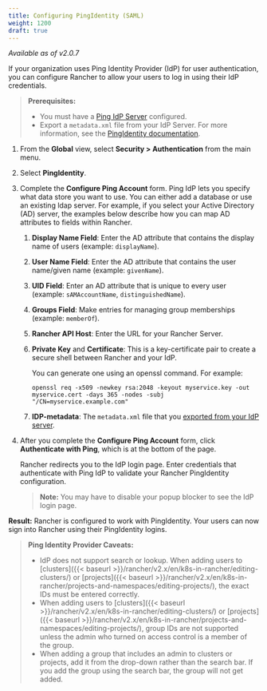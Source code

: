 ```yaml
---
title: Configuring PingIdentity (SAML)
weight: 1200
draft: true
---
```

_Available as of v2.0.7_

If your organization uses Ping Identity Provider (IdP) for user authentication, you can configure Rancher to allow your users to log in using their IdP credentials.

>**Prerequisites:**
>
>- You must have a [Ping IdP Server](https://www.pingidentity.com/) configured.
>- Export a `metadata.xml` file from your IdP Server. For more information, see the [PingIdentity documentation](https://documentation.pingidentity.com/pingfederate/pf83/index.shtml#concept_exportingMetadata.html).

1.	From the **Global** view, select **Security > Authentication** from the main menu.

1.	Select **PingIdentity**.

1.	Complete the **Configure Ping Account** form. Ping IdP lets you specify what data store you want to use. You can either add a database or use an existing ldap server. For example, if you select your Active Directory (AD) server, the examples below describe how you can map AD attributes to fields within Rancher.
	
    1. **Display Name Field**: Enter the AD attribute that contains the display name of users (example: `displayName`).

	1. **User Name Field**: Enter the AD attribute that contains the user name/given name (example: `givenName`).
	
    1. **UID Field**: Enter an AD attribute that is unique to every user (example: `sAMAccountName`, `distinguishedName`).
	
    1. **Groups Field**: Make entries for managing group memberships (example: `memberOf`).
	
    1. **Rancher API Host**: Enter the URL for your Rancher Server.

	1. **Private Key** and **Certificate**: This is a key-certificate pair to create a secure shell between Rancher and your IdP. 
    
        You can generate one using an openssl command. For example:
    
        ```
        openssl req -x509 -newkey rsa:2048 -keyout myservice.key -out myservice.cert -days 365 -nodes -subj "/CN=myservice.example.com"
        ```
    1. **IDP-metadata**: The `metadata.xml` file that you [exported from your IdP server](https://documentation.pingidentity.com/pingfederate/pf83/index.shtml#concept_exportingMetadata.html).

 
1. After you complete the **Configure Ping Account** form, click **Authenticate with Ping**, which is at the bottom of the page. 

    Rancher redirects you to the IdP login page. Enter credentials that authenticate with Ping IdP to validate your Rancher PingIdentity configuration.

    >**Note:** You may have to disable your popup blocker to see the IdP login page.

**Result:** Rancher is configured to work with PingIdentity. Your users can now sign into Rancher using their PingIdentity logins.

>**Ping Identity Provider Caveats:** 
>
>- IdP does not support search or lookup. When adding users to [clusters]({{< baseurl >}}/rancher/v2.x/en/k8s-in-rancher/editing-clusters/) or [projects]({{< baseurl >}}/rancher/v2.x/en/k8s-in-rancher/projects-and-namespaces/editing-projects/), the exact IDs must be entered correctly.
>- When adding users to [clusters]({{< baseurl >}}/rancher/v2.x/en/k8s-in-rancher/editing-clusters/) or [projects]({{< baseurl >}}/rancher/v2.x/en/k8s-in-rancher/projects-and-namespaces/editing-projects/), group IDs are not supported unless the admin who turned on access control is a member of the group.
>- When adding a group that includes an admin to clusters or projects, add it from the drop-down rather than the search bar. If you add the group using the search bar, the group will not get added.
